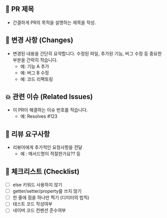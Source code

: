 ## 📌 PR 제목
- 간결하게 PR의 목적을 설명하는 제목을 작성.

## 🚀 변경 사항 (Changes)
- 변경된 내용을 간단히 요약합니다. 수정된 파일, 추가된 기능, 버그 수정 등 중요한 부분을 간략히 적습니다.
  - 예: 기능 A 추가
  - 예: 버그 B 수정
  - 예: 코드 리팩토링

## :boom: 관련 이슈 (Related Issues)
- 이 PR이 해결하는 이슈 번호를 적습니다.
  - 예: Resolves #123

## :speech_balloon: 리뷰 요구사항
- 리뷰어에게 추가적인 요청사항을 전달
  - 예 : 메서드명이 적절한가요?? 등
  
## :bicyclist: 체크리스트 (Checklist)
- [ ] else 키워드 사용하지 않기
- [ ] getter/setter/property를 쓰지 않기
- [ ] 한 줄에 점을 하나만 찍기 (디미터의 법칙)
- [ ] 테스트 코드 작성여부
- [ ] 네이버 코드 컨벤션 준수여부
